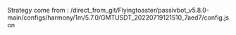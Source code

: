 Strategy come from : /direct_from_git/Flyingtoaster/passivbot_v5.8.0-main/configs/harmony/1m/5.7.0/GMTUSDT_20220719121510_7aed7/config.json
